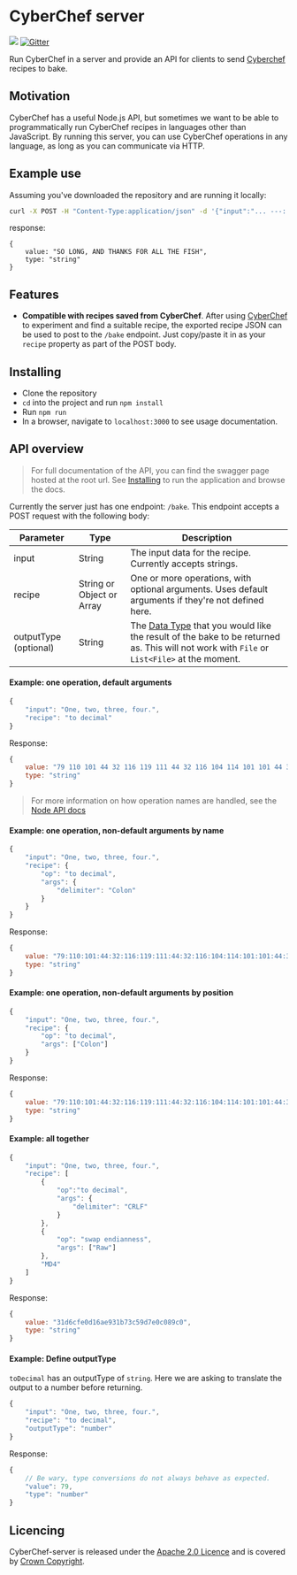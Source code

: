 # CyberChef server

[![](https://img.shields.io/badge/license-Apache%202.0-blue.svg)](https://github.com/gchq/CyberChef-server/blob/master/LICENSE)
[![Gitter](https://badges.gitter.im/gchq/CyberChef.svg)](https://gitter.im/gchq/CyberChef?utm_source=badge&utm_medium=badge&utm_campaign=pr-badge)


Run CyberChef in a server and provide an API for clients to send [Cyberchef](https://gchq.github.io/CyberChef/) recipes to bake.

## Motivation

CyberChef has a useful Node.js API, but sometimes we want to be able to programmatically run CyberChef recipes in languages other than JavaScript. By running this server, you can use CyberChef operations in any language, as long as you can communicate via HTTP.

## Example use
Assuming you've downloaded the repository and are running it locally:
```bash
curl -X POST -H "Content-Type:application/json" -d '{"input":"... ---:.-.. --- -. --. --..--:.- -. -..:- .... .- -. -.- ...:..-. --- .-.:.- .-.. .-..:- .... .:..-. .. ... ....", "recipe":{"op":"from morse code", "args": {"wordDelimiter": "Colon"}}}' localhost:3000/bake
```
response:
```
{
    value: "SO LONG, AND THANKS FOR ALL THE FISH",
    type: "string"
}
```


## Features
- **Compatible with recipes saved from CyberChef**.
After using [CyberChef](https://gchq.github.io/CyberChef/) to experiment and find a suitable recipe, the exported recipe JSON can be used to post to the `/bake` endpoint. Just copy/paste it in as your `recipe` property as part of the POST body.


## Installing
- Clone the repository
- `cd` into the project and run `npm install`
- Run `npm run`
- In a browser, navigate to `localhost:3000` to see usage documentation.



## API overview
> For full documentation of the API, you can find the swagger page hosted at the root url. See [Installing](#Installing) to run the application and browse the docs.

Currently the server just has one endpoint: `/bake`. This endpoint accepts a POST request with the following body:

|Parameter|Type|Description|
|---|---|---|
input|String|The input data for the recipe. Currently accepts strings.
recipe|String or Object or Array|One or more operations, with optional arguments. Uses default arguments if they're not defined here.
outputType (optional)|String|The [Data Type](https://github.com/gchq/CyberChef/wiki/Adding-a-new-operation#data-types) that you would like the result of the bake to be returned as. This will not work with `File` or `List<File>` at the moment.

#### Example: one operation, default arguments
```javascript
{
    "input": "One, two, three, four.",
    "recipe": "to decimal"
}
```

Response:
```javascript
{
    value: "79 110 101 44 32 116 119 111 44 32 116 104 114 101 101 44 32 102 111 117 114 46",
    type: "string"
}

```
> For more information on how operation names are handled, see the [Node API docs](https://github.com/gchq/CyberChef/wiki/Node-API#operation-names)


#### Example: one operation, non-default arguments by name
```javascript
{
    "input": "One, two, three, four.",
    "recipe": {
        "op": "to decimal",
        "args": {
            "delimiter": "Colon"
        }
    }
}
```
Response:
```javascript
{
    value: "79:110:101:44:32:116:119:111:44:32:116:104:114:101:101:44:32:102:111:117:114:46",
    type: "string"
}
```

#### Example: one operation, non-default arguments by position
```javascript
{
    "input": "One, two, three, four.",
    "recipe": {
        "op": "to decimal",
        "args": ["Colon"]
    }
}
```
Response:
```javascript
{
    value: "79:110:101:44:32:116:119:111:44:32:116:104:114:101:101:44:32:102:111:117:114:46",
    type: "string"
}
```

#### Example: all together
```javascript
{
    "input": "One, two, three, four.",
    "recipe": [
        {
            "op":"to decimal",
            "args": {
                "delimiter": "CRLF"
            }
        },
        {
            "op": "swap endianness",
            "args": ["Raw"]
        },
        "MD4"
    ]
}

```
Response:
```javascript
{
    value: "31d6cfe0d16ae931b73c59d7e0c089c0",
    type: "string"
}
```


#### Example: Define outputType
`toDecimal` has an outputType of `string`. Here we are asking to translate the output to a number before returning.
```javascript
{
    "input": "One, two, three, four.",
    "recipe": "to decimal",
    "outputType": "number"
}
```
Response:
```javascript
{
    // Be wary, type conversions do not always behave as expected.
    "value": 79,
    "type": "number"
}
```

## Licencing

CyberChef-server is released under the [Apache 2.0 Licence](https://www.apache.org/licenses/LICENSE-2.0) and is covered by [Crown Copyright](https://www.nationalarchives.gov.uk/information-management/re-using-public-sector-information/copyright-and-re-use/crown-copyright/).